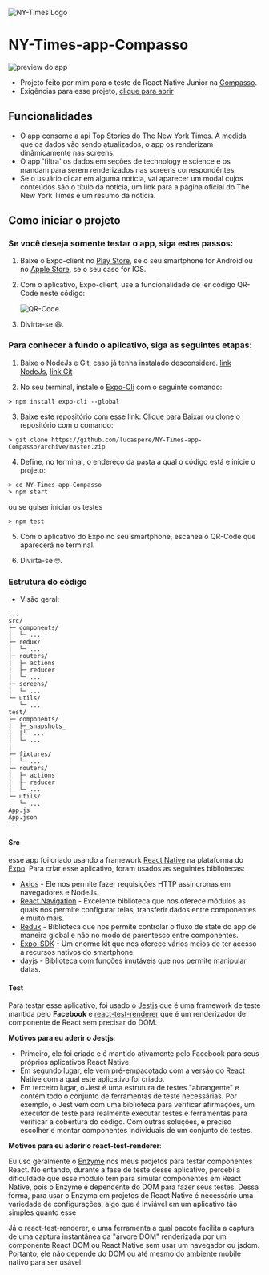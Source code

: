 ![NY-Times Logo](https://theme.zdassets.com/theme_assets/968999/3f343ffc604a6c839e31d3f052b78abfa34ab588.png)
# NY-Times-app-Compasso
![preview do app](https://i.pinimg.com/564x/27/b3/cd/27b3cdb073600b777022bb03ac03bcba.jpg)

- Projeto feito por mim para o teste de React Native Junior na [Compasso](https://www.linkedin.com/company/compasso/).
- Exigências para esse projeto, [clique para abrir](https://github.com/recrutamento-compasso/teste-react-native)

## Funcionalidades
- O app consome a api Top Stories do The New York Times. À medida que os dados vão sendo atualizados, o app os renderizam dinâmicamente nas screens.
- O app 'filtra' os dados em seções de technology e science e os mandam para serem renderizados nas screens correspondêntes.
- Se o usuário clicar em alguma notícia, vai aparecer um modal cujos conteúdos são o título da notícia, um link para a página oficial do The New York Times e um resumo da notícia.

## Como iniciar o projeto

### Se você deseja somente testar o app, siga estes passos:
1. Baixe o Expo-client no [Play Store](https://play.google.com/store/apps/details?id=host.exp.exponent&hl=pt_BR), se o seu smartphone for Android ou no [Apple Store](https://apps.apple.com/br/app/expo-client/id982107779), se o seu caso for IOS.

2. Com o aplicativo, Expo-client, use a funcionalidade de ler código QR-Code neste código:

   ![QR-Code](https://i.pinimg.com/564x/5d/82/d4/5d82d44da9c2b84a7fd4ab9c54a52db2.jpg)

3. Divirta-se 😃.

### Para conhecer à fundo o aplicativo, siga as seguintes etapas:

1. Baixe o NodeJs e Git, caso já tenha instalado desconsidere. [link NodeJs](https://nodejs.org/pt-br/download/), [link Git](https://git-scm.com/downloads)

2. No seu terminal, instale o [Expo-Cli](https://expo.io/tools#cli) com o seguinte comando:

``> npm install expo-cli --global``

3. Baixe este repositório com esse link: [Clique para Baixar](https://github.com/lucaspere/NY-Times-app-Compasso/archive/master.zip) ou clone o repositório com o comando:

``> git clone https://github.com/lucaspere/NY-Times-app-Compasso/archive/master.zip``

4. Define, no terminal,  o endereço da pasta a qual o código está e inicie o projeto:

```
> cd NY-Times-app-Compasso
> npm start
```
ou se quiser iniciar os testes

``> npm test``

5. Com o aplicativo do Expo no seu smartphone, escanea o QR-Code que aparecerá no terminal.

6. Divirta-se 🤓.


### Estrutura do código
- Visão geral:
```
...
src/
├─ components/
|  └─ ...
├─ redux/
|  └─ ...
├─ routers/
|  ├─ actions
|  ├─ reducer
|  └─ ...
├─ screens/
|  └─ ...
└─ utils/
   └─ ...
test/
├─ components/
|  ├─_snapshots_
|  |└─ ...
|  └─ ...
|   
├─ fixtures/
|  └─ ...
├─ routers/
|  ├─ actions
|  ├─ reducer
|  └─ ...
└─ utils/
   └─ ...  
App.js
App.json
...
```

#### Src
esse app foi criado usando a framework [React Native](https://reactnative.dev/) na plataforma do [Expo](https://expo.io/).
Para criar esse aplicativo, foram usados as seguintes bibliotecas:
- [Axios](https://github.com/axios/axios) - Ele nos permite fazer requisições HTTP assíncronas em navegadores e NodeJs.
- [React Navigation](https://reactnavigation.org/) - Excelente biblioteca que nos oferece módulos as quais nos permite configurar telas, transferir dados entre componentes e muito mais.
- [Redux](https://redux.js.org/) - Biblioteca que nos permite controlar o fluxo de state do app de maneira global e não no modo de parentesco entre componentes.
- [Expo-SDK](https://docs.expo.io/versions/latest/sdk/overview/) - Um enorme kit que nos oferece vários meios de ter acesso a recursos nativos do smartphone.
- [dayjs](https://day.js.org/) - Biblioteca com funções imutáveis que nos permite manipular datas.

#### Test
Para testar esse aplicativo, foi usado o [Jestjs](https://jestjs.io/) que é uma framework de teste mantida pelo **Facebook** e [react-test-renderer](https://www.npmjs.com/package/react-test-renderer) que é um renderizador de componente de React sem precisar do DOM.

**Motivos para eu aderir o Jestjs**:
- Primeiro, ele foi criado e é mantido ativamente pelo Facebook para seus próprios aplicativos React Native.
- Em segundo lugar, ele vem pré-empacotado com a versão do React Native com a qual este aplicativo foi criado.
- Em terceiro lugar, o Jest é uma estrutura de testes "abrangente" e contém todo o conjunto de ferramentas de teste necessárias. Por exemplo, o Jest vem com uma biblioteca para verificar afirmações, um executor de teste para realmente executar testes e ferramentas para verificar a cobertura do código. Com outras soluções, é preciso escolher e montar componentes individuais de um conjunto de testes.

**Motivos para eu aderir o react-test-renderer**:

Eu uso geralmente o [Enzyme](https://enzymejs.github.io/enzyme/) nos meus projetos para testar componentes React. No entando, durante a fase de teste desse aplicativo, percebi a dificuldade que esse módulo tem para simular componentes em React Native, pois o Enzyme é dependente do DOM para fazer seus testes. Dessa forma, para usar o Enzyma em projetos de React Native é necessário uma variedade de configurações, algo que é inviável em um aplicativo tão simples quanto esse

Já o react-test-renderer, é uma ferramenta a qual pacote facilita a captura de uma captura instantânea da "árvore DOM" renderizada por um componente React DOM ou React Native sem usar um navegador ou jsdom. Portanto, ele não depende do DOM ou até mesmo do ambiente mobile nativo para ser usável.

